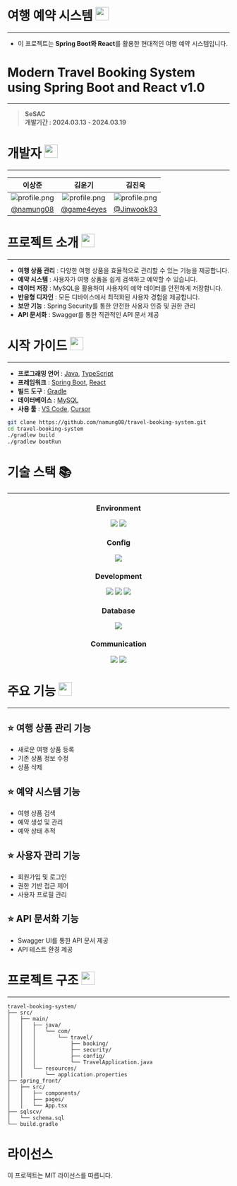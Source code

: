 # 여행 예약 시스템 <img src="img/travel-icon.png" alt="" width="30">

---

- 이 프로젝트는 **Spring Boot와 React**를 활용한 현대적인 여행 예약 시스템입니다.

<h1>Modern Travel Booking System using Spring Boot and React v1.0</h1>

---

> **SeSAC**  
> **개발기간 : 2024.03.13 - 2024.03.19**

# 개발자 <img src="img/developer-icon.png" alt="" width="30">

---

|                              **이상준**                               |                              **김윤기**                               |**김진욱**|
| :-------------------------------------------------------------------: | :-------------------------------------------------------------------: |:---------------------------:|
| ![profile.png](https://avatars.githubusercontent.com/u/113490780?v=4) | ![profile.png](https://avatars.githubusercontent.com/u/170920525?v=4) | ![profile.png](https://avatars.githubusercontent.com/u/159872508?v=4)|
|               [@namung08](https://github.com/namung08)                |               [@game4eyes](https://github.com/developer4eyes)                | [@Jinwook93](https://github.com/Jinwook93)|

# 프로젝트 소개 <img src="img/info-icon.png" alt="" width="30">

---

- **여행 상품 관리** : 다양한 여행 상품을 효율적으로 관리할 수 있는 기능을 제공합니다.
- **예약 시스템** : 사용자가 여행 상품을 쉽게 검색하고 예약할 수 있습니다.
- **데이터 저장** : MySQL을 활용하여 사용자의 예약 데이터를 안전하게 저장합니다.
- **반응형 디자인** : 모든 디바이스에서 최적화된 사용자 경험을 제공합니다.
- **보안 기능** : Spring Security를 통한 안전한 사용자 인증 및 권한 관리
- **API 문서화** : Swagger를 통한 직관적인 API 문서 제공

# 시작 가이드 <img src="img/guide-icon.png" alt="" width="30">

---

- **프로그래밍 언어** : [Java](https://www.java.com/), [TypeScript](https://www.typescriptlang.org/)
- **프레임워크** : [Spring Boot](https://spring.io/projects/spring-boot), [React](https://react.dev/)
- **빌드 도구** : [Gradle](https://gradle.org/)
- **데이터베이스** : [MySQL](https://www.mysql.com/)
- **사용 툴** : [VS Code](https://code.visualstudio.com/), [Cursor](https://cursor.sh/)

```bash
git clone https://github.com/namung08/travel-booking-system.git
cd travel-booking-system
./gradlew build
./gradlew bootRun
```

# 기술 스택 📚

---

<div align=center> 
<h3>Environment</h3>
    <img src="https://img.shields.io/badge/VS Code-007ACC?style=for-the-badge&logo=Visual Studio Code&logoColor=white">
    <img src="https://img.shields.io/badge/Cursor-00A8E8?style=for-the-badge&logo=Cursor&logoColor=white">
<h3>Config</h3>
<img src="https://img.shields.io/badge/Gradle-02303A?style=for-the-badge&logo=Gradle&logoColor=white">
<h3>Development</h3>
<img src="https://img.shields.io/badge/Spring Boot-6DB33F?style=for-the-badge&logo=Spring Boot&logoColor=white">
<img src="https://img.shields.io/badge/React-61DAFB?style=for-the-badge&logo=React&logoColor=white">
<img src="https://img.shields.io/badge/TypeScript-3178C6?style=for-the-badge&logo=TypeScript&logoColor=white">
<h3>Database</h3>
<img src="https://img.shields.io/badge/MySQL-4479A1?style=for-the-badge&logo=MySQL&logoColor=white">
<h3>Communication </h3>
<img src="https://img.shields.io/badge/github-181717?style=for-the-badge&logo=github&logoColor=white">
<img src="https://img.shields.io/badge/git-F05032?style=for-the-badge&logo=git&logoColor=white">
</div>

# 주요 기능 <img src="img/feature-icon.png" alt="" width="30">

---

## ⭐️ 여행 상품 관리 기능

- 새로운 여행 상품 등록
- 기존 상품 정보 수정
- 상품 삭제

## ⭐️ 예약 시스템 기능

- 여행 상품 검색
- 예약 생성 및 관리
- 예약 상태 추적

## ⭐️ 사용자 관리 기능

- 회원가입 및 로그인
- 권한 기반 접근 제어
- 사용자 프로필 관리

## ⭐️ API 문서화 기능

- Swagger UI를 통한 API 문서 제공
- API 테스트 환경 제공

# 프로젝트 구조 <img src="img/structure-icon.png" alt="" width="30">

---

```
travel-booking-system/
├── src/
│   ├── main/
│   │   ├── java/
│   │   │   └── com/
│   │   │       └── travel/
│   │   │           ├── booking/
│   │   │           ├── security/
│   │   │           ├── config/
│   │   │           └── TravelApplication.java
│   │   └── resources/
│   │       └── application.properties
├── spring_front/
│   ├── src/
│   │   ├── components/
│   │   ├── pages/
│   │   └── App.tsx
├── sqlscv/
│   └── schema.sql
└── build.gradle
```

# 라이선스

이 프로젝트는 MIT 라이선스를 따릅니다.
